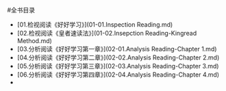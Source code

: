 #全书目录
- [01.检视阅读《好好学习》](01-01.Inspection Reading.md)
- [02.检视阅读《皇者速读法》](01-02.Insepction Reading-Kingread Method.md)
- [03.分析阅读《好好学习第一章》](02-01.Analysis Reading-Chapter 1.md)
- [04.分析阅读《好好学习第二章》](02-02.Analysis Reading-Chapter 2.md)
- [05.分析阅读《好好学习第三章》](02-03.Analysis Reading-Chapter 3.md)
- [06.分析阅读《好好学习第四章》](02-04.Analysis Reading-Chapter 4.md)
-
